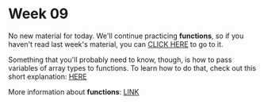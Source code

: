 # Week 09

No new material for today. We'll continue practicing **functions**, so if you haven't read last week's material, you can [CLICK HERE][1] to go to it.

Something that you'll probably need to know, though, is how to pass variables of array types to functions. To learn how to do that, check out this short explanation: [HERE][3]

More information about **functions**: [LINK][2]

[1]: https://github.com/NickyMateev/IS-Introduction-to-Programming-2017/tree/master/Week08

[2]: http://www.cplusplus.com/doc/tutorial/functions/

[3]: http://www.cplusplus.com/doc/tutorial/arrays/#arrayparameters 

